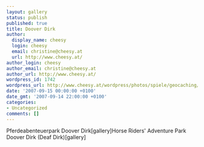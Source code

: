 ```yaml
---
layout: gallery
status: publish
published: true
title: Doover Dirk
author:
  display_name: cheesy
  login: cheesy
  email: christine@cheesy.at
  url: http://www.cheesy.at/
author_login: cheesy
author_email: christine@cheesy.at
author_url: http://www.cheesy.at/
wordpress_id: 1742
wordpress_url: http://www.cheesy.at/wordpress/photos/spiele/geocaching/x2007/doover-dirk/
date: '2007-09-15 00:00:00 +0100'
date_gmt: '2007-09-14 22:00:00 +0100'
categories:
- Uncategorized
comments: []
---
```

<!--:de-->Pferdeabenteuerpark Doover Dirk[gallery]<!--:--><!--:en-->Horse Riders' Adventure Park Doover Dirk (Deaf Dirk)[gallery]<!--:-->
